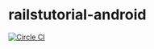 # railstutorial-android
[![Circle CI](https://circleci.com/gh/pepabo/railstutorial-android.svg?style=svg)](https://circleci.com/gh/pepabo/railstutorial-android)
